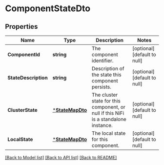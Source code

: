 # ComponentStateDto

## Properties
Name | Type | Description | Notes
------------ | ------------- | ------------- | -------------
**ComponentId** | **string** | The component identifier. | [optional] [default to null]
**StateDescription** | **string** | Description of the state this component persists. | [optional] [default to null]
**ClusterState** | [***StateMapDto**](StateMapDTO.md) | The cluster state for this component, or null if this NiFi is a standalone instance. | [optional] [default to null]
**LocalState** | [***StateMapDto**](StateMapDTO.md) | The local state for this component. | [optional] [default to null]

[[Back to Model list]](../pkg/nifi/README.md#documentation-for-models) [[Back to API list]](../pkg/nifi/README.md#documentation-for-api-endpoints) [[Back to README]](../pkg/nifi/README.md)


